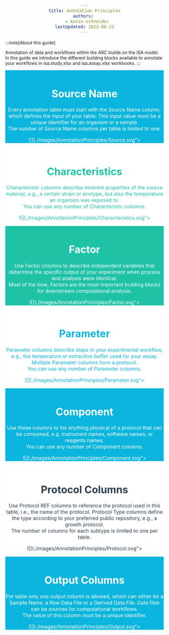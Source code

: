 ```yaml
---
title: Annotation Principles
authors: 
  - kevin-schneider
lastUpdated: 2023-06-22
---
```


:::note[About this guide]

Annotation of data and workflows within the ARC builds on the ISA model. In this guide we introduce the different building blocks available to annotate your workflows in isa.study.xlsx and isa.assay.xlsx workbooks. 
:::

<style>

img {
    width: 60%;
    display: block;
    margin-left: auto;
    margin-right: auto;
}

div {
    display: block;
    font-size: 16px;
    text-align: center;
    margin-top: 10px;
    padding-top: 10px;
}

#sourcename {background-color: #0BB5DD; color: white;}

#characteristics {background-color: white; color: #1FC2A7;}

#factor {background-color: #1FC2A7; color: white;}

#parameter {background-color: white; color: #0BB5DD;}

#component {background-color: #0BB5DD; color: white;}

#output {background-color: #0BB5DD; color: white; }

#protocol {background-color: white; color: #2D3E50;}

</style>

<div id="sourcename">

# Source Name

Every annotation table must start with the Source Name column, which defines the input of your table. This input value must be a unique identifier for an organism or a sample.  
The number of Source Name columns per table is limited to one.

![](./images/AnnotationPrinciples/Source.svg">

</div>

<div id="characteristics">

# Characteristics

Characteristic columns describe inherent properties of the source material, e.g., a certain strain or ecotype, but also the temperature an organism was exposed to.  
You can use any number of Characteristic columns.

![](./images/AnnotationPrinciples/Characteristics.svg">

</div>

<div id="factor">

# Factor

Use Factor columns to describe independent variables that determine the specific output of your experiment when process and analysis were identical.  
Most of the time, Factors are the most important building blocks for downstream computational analysis.

![](./images/AnnotationPrinciples/Factor.svg">

</div>

<div id="parameter">

# Parameter

Parameter columns describe steps in your experimental workflow, e.g., the temperature or extraction buffer used for your assay. Multiple Parameter columns form a protocol.  
You can use any number of Parameter columns.


![](./images/AnnotationPrinciples/Parameter.svg">

</div>

<div id="component">

# Component

Use these columns to list anything physical of a protocol that can be consumed, e.g. instrument names, software names, or reagents names.  
You can use any number of Component columns.

![](./images/AnnotationPrinciples/Component.svg">

</div>

<div id="protocol">

# Protocol Columns

Use Protocol REF columns to reference the protocol used in this table, i.e., the name of the protocol. Protocol Type columns define the type according to your preferred public repository, e.g., a growth protocol.  
The number of columns for each subtype is limited to one per table.

![](./images/AnnotationPrinciples/Protocol.svg">

</div>

<div id="output">

# Output Columns

Per table only one output column is allowed, which can either be a Sample Name, a Raw Data File or a Derived Data File. Data files can be sources for computational workflows.  
The value of this column must be a unique identifier.

![](./images/AnnotationPrinciples/Output.svg">

</div>
 